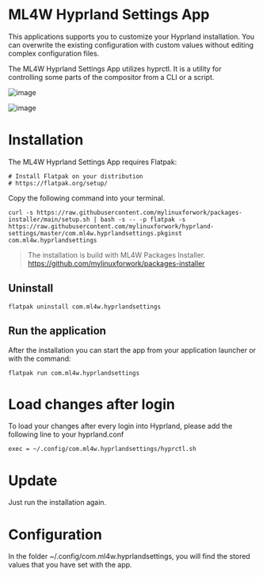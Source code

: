 # ML4W Hyprland Settings App

This applications supports you to customize your Hyprland installation. You can overwrite the existing configuration with custom values without editing complex configuration files. 

The ML4W Hyprland Settings App utilizes hyprctl. It is a utility for controlling some parts of the compositor from a CLI or a script. 

![image](https://github.com/user-attachments/assets/6f56dbc8-9db5-445e-81df-b4156473b397)

![image](https://github.com/user-attachments/assets/3688f2ef-47fe-49ff-b45a-eef4c39c043a)

# Installation

The ML4W Hyprland Settings App requires Flatpak:

```
# Install Flatpak on your distribution
# https://flatpak.org/setup/

```

Copy the following command into your terminal.

```
curl -s https://raw.githubusercontent.com/mylinuxforwork/packages-installer/main/setup.sh | bash -s -- -p flatpak -s https://raw.githubusercontent.com/mylinuxforwork/hyprland-settings/master/com.ml4w.hyprlandsettings.pkginst com.ml4w.hyprlandsettings
```
> The installation is build with ML4W Packages Installer. https://github.com/mylinuxforwork/packages-installer

## Uninstall

```
flatpak uninstall com.ml4w.hyprlandsettings
```

## Run the application

After the installation you can start the app from your application launcher or with the command:

```
flatpak run com.ml4w.hyprlandsettings
```

# Load changes after login

To load your changes after every login into Hyprland, please add the following line to your hyprland.conf

```
exec = ~/.config/com.ml4w.hyprlandsettings/hyprctl.sh
```

# Update

Just run the installation again.

# Configuration

In the folder ~/.config/com.ml4w.hyprlandsettings, you will find the stored values that you have set with the app.


